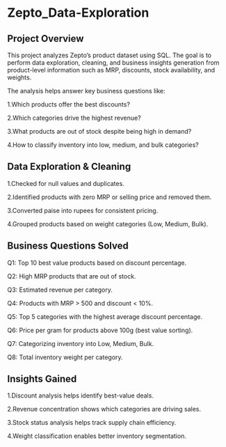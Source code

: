 # Zepto_Data-Exploration
## Project Overview

This project analyzes Zepto’s product dataset using SQL. The goal is to perform data exploration, cleaning, and business insights generation from product-level information such as MRP, discounts, stock availability, and weights.

The analysis helps answer key business questions like:

1.Which products offer the best discounts?

2.Which categories drive the highest revenue?

3.What products are out of stock despite being high in demand?

4.How to classify inventory into low, medium, and bulk categories?

## Data Exploration & Cleaning

1.Checked for null values and duplicates.

2.Identified products with zero MRP or selling price and removed them.

3.Converted paise into rupees for consistent pricing.

4.Grouped products based on weight categories (Low, Medium, Bulk).

## Business Questions Solved

Q1: Top 10 best value products based on discount percentage.

Q2: High MRP products that are out of stock.

Q3: Estimated revenue per category.

Q4: Products with MRP > 500 and discount < 10%.

Q5: Top 5 categories with the highest average discount percentage.

Q6: Price per gram for products above 100g (best value sorting).

Q7: Categorizing inventory into Low, Medium, Bulk.

Q8: Total inventory weight per category.

## Insights Gained

1.Discount analysis helps identify best-value deals.

2.Revenue concentration shows which categories are driving sales.

3.Stock status analysis helps track supply chain efficiency.

4.Weight classification enables better inventory segmentation.


